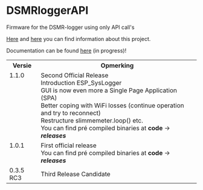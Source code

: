 # DSMRloggerAPI
Firmware for the DSMR-logger using only API call's

[Here](https://willem.aandewiel.nl/index.php/2019/04/09/dsmr-logger-v4-slimme-meter-uitlezer/) and
[here](https://willem.aandewiel.nl/index.php/2020/02/28/restapis-zijn-hip-nieuwe-firmware-voor-de-dsmr-logger/)
you can find information about this project.

Documentation can be found [here](https://mrwheel-docs.gitbook.io/dsmrloggerapi/) (in progress)!

<table>
<tr><th>Versie</th><th>Opmerking</th></tr>
<tr>
   <td valign="top">1.1.0</td>
   <td>Second Official Release
      <br>Introduction ESP_SysLogger
      <br>GUI is now even more a Single Page Application (SPA)
      <br>Better coping with WiFi losses (continue operation and try to reconnect)
      <br>Restructure slimmemeter.loop() etc.
      <br>You can find pré compiled binaries at <b>code</b> -> <b><i>releases</i></b>
   </td>
</tr>
<tr>
   <td valign="top">1.0.1</td>
   <td>First official release
      <br>You can find pré compiled binaries at <b>code</b> -> <b><i>releases</i></b>
   </td>
</tr>
<tr>
   <td valign="top">0.3.5 RC3</td>
   <td>Third Release Candidate
   </td>
</tr>
</table>
